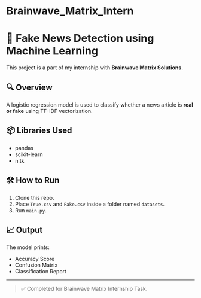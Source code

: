 # Brainwave_Matrix_Intern


# 📰 Fake News Detection using Machine Learning

This project is a part of my internship with **Brainwave Matrix Solutions**.

## 🔍 Overview

A logistic regression model is used to classify whether a news article is **real or fake** using TF-IDF vectorization.

## 📦 Libraries Used

- pandas
- scikit-learn
- nltk

## 🛠 How to Run

1. Clone this repo.
2. Place `True.csv` and `Fake.csv` inside a folder named `datasets`.
3. Run `main.py`.

## 📈 Output

The model prints:
- Accuracy Score
- Confusion Matrix
- Classification Report

---

> ✅ Completed for Brainwave Matrix Internship Task.
